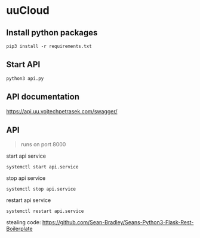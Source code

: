 # uuCloud

## Install python packages
```
pip3 install -r requirements.txt
```

## Start API
```
python3 api.py
```


## API documentation
https://api.uu.vojtechpetrasek.com/swagger/

## API 

> runs on port 8000

start api service
```
systemctl start api.service
```
stop api service
```
systemctl stop api.service
```
restart api service
```
systemctl restart api.service
```

stealing code: https://github.com/Sean-Bradley/Seans-Python3-Flask-Rest-Boilerplate